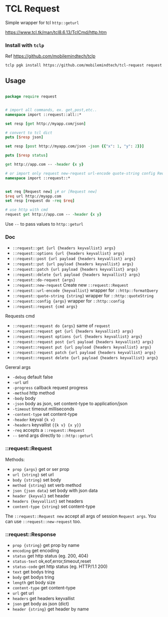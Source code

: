# TCL Request

Simple wrapper for tcl `http::geturl`


https://www.tcl.tk/man/tcl8.6.13/TclCmd/http.htm

### Install with `tclp`

Ref https://github.com/mobilemindtech/tclp

```
tclp pgk install https://github.com/mobilemindtech/tcl-request request
```


## Usage

```tcl

package require request


# import all commands, ex. get,post,etc..
namespace import ::request::all::* 

set resp [get http://myapp.com/json]

# convert to tcl dict
puts [$resp json]

set resp [post http://myapp.com/json -json {{"x": 1, "y": 2}}]

puts [$resp status]

get http://app.com -- -header {x y} 

```

```tcl
# or import only request new-request url-encode quote-string config Request Response
namespace import ::request::* 


set req [Request new] ;# or [Request new]
$req url http://myapp.com
set resp [request do -req $req]

# use http with cmd
request get http://app.com -- -header {x y} 

```

Use `--` to pass values to `http::geturl`


### Doc

* `::request::get {url {headers keyvallist} args}` 
* `::request::options {url {headers keyvallist} args}`
* `::request::post {url payload {headers keyvallist} args}`
* `::request::put {url payload {headers keyvallist} args}`
* `::request::patch {url payload {headers keyvallist} args}`
* `::request::delete {url payload {headers keyvallist} args}`
* `::request::do-request {args}`
* `::request::new-request` Create new `::request::Request`
* `::request::url-encode {keyvallist}`  wrapper for `::http::formatQuery`
* `::request::quote-string {string}`  wrapper for `::http::quoteString`
* `::request::config {args}` wrapper for `::http::config`
* `::request::request {cmd args}`

Requests cmd

* `::request::request do {args}` same of `request`
* `::request::request get {url {headers keyvallist} args}` 
* `::request::request options {url {headers keyvallist} args}`
* `::request::request post {url payload {headers keyvallist} args}`
* `::request::request put {url payload {headers keyvallist} args}`
* `::request::request patch {url payload {headers keyvallist} args}`
* `::request::request delete {url payload {headers keyvallist} args}`

Gereral args

* `-debug` default false
* `-url` url
* `-progress` callback request progress
* `-method` http method
* `-body` body 
* `-json` body as json, set content-type to application/json
* `-timeout` timeout milliseconds
* `-content-type` set content-type
* `-header` keyval `{k v}`
* `-headers` keyvallist `{{k v} {x y}}`
* `-req` accepts a `::request::Request`
* `--` send args directly to `::http::geturl`


### ::request::Request

Methods:

* `prop {args}` get or ser prop
* `url {string}` set url
* `body {string}` set body
* `method {string}` set verb method
* `json {json data}` set body with json data
* `header {keyval}` set header
* `headers {keyvallist}` set headers
* `content-type {string}` set content-type

The `::request::Request new` accept all args of session `Request args`. You can use `::request::new-request` too.

### ::request::Response

* `prop {string}` get prop by name
* `encoding` get encoding
* `status` get http status (eg. 200, 404)
* `status-text` ok,eof,error,timeout,reset
* `status-code` get http status (eg. HTTP/1.1 200)
* `text` get bodys tring
* `body` get bodys tring
* `length` get body size
* `content-type` get content-type
* `url` get url
* `headers` get headers keyvallist
* `json` get body as json (dict)
* `header {string}` get header by name
